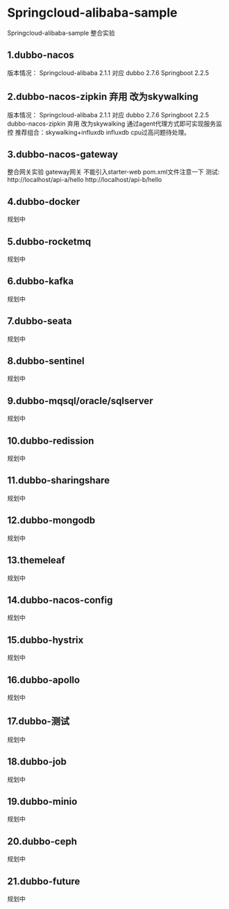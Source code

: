 # Springcloud-alibaba-sample
Springcloud-alibaba-sample 整合实验
## 1.dubbo-nacos
版本情况：
Springcloud-alibaba 2.1.1 对应 dubbo 2.7.6 Springboot 2.2.5 
## 2.dubbo-nacos-zipkin 弃用 改为skywalking 
版本情况：
Springcloud-alibaba 2.1.1 对应 dubbo 2.7.6 Springboot 2.2.5
dubbo-nacos-zipkin 弃用 改为skywalking  通过agent代理方式即可实现服务监控
推荐组合：skywalking+influxdb
influxdb cpu过高问题待处理。
## 3.dubbo-nacos-gateway
整合网关实验
gateway网关 不能引入starter-web pom.xml文件注意一下
测试:
http://localhost/api-a/hello
http://localhost/api-b/hello
## 4.dubbo-docker
规划中
## 5.dubbo-rocketmq
规划中
## 6.dubbo-kafka
规划中
## 7.dubbo-seata
规划中
## 8.dubbo-sentinel
规划中
## 9.dubbo-mqsql/oracle/sqlserver
规划中
## 10.dubbo-redission
规划中
## 11.dubbo-sharingshare
规划中
## 12.dubbo-mongodb
规划中
## 13.themeleaf
规划中
## 14.dubbo-nacos-config
规划中
## 15.dubbo-hystrix
规划中
## 16.dubbo-apollo
规划中
## 17.dubbo-测试
规划中
## 18.dubbo-job
规划中
## 19.dubbo-minio
规划中
## 20.dubbo-ceph
规划中
## 21.dubbo-future
规划中



